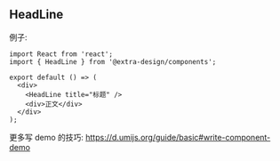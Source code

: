 <!-- ---
nav:
  title: 组件
  path: /components
--- -->

## HeadLine

例子:

```tsx
import React from 'react';
import { HeadLine } from '@extra-design/components';

export default () => (
  <div>
    <HeadLine title="标题" />
    <div>正文</div>
  </div>
);
```

<!-- <API src="../../../api/HeadLine.tsx"></API> -->

更多写 demo 的技巧: https://d.umijs.org/guide/basic#write-component-demo
